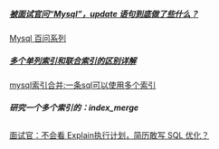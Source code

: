 ##### [被面试官问“Mysql”，update 语句到底做了些什么？](https://zhuanlan.zhihu.com/p/107853769)

[Mysql 百问系列](https://juejin.im/post/5e4f90596fb9a07cc845a451)



##### [多个单列索引和联合索引的区别详解](https://blog.csdn.net/Abysscarry/article/details/80792876)

[mysql索引合并:一条sql可以使用多个索引](https://www.bo56.com/mysql%E7%B4%A2%E5%BC%95%E5%90%88%E5%B9%B6%E4%B8%80%E6%9D%A1sql%E5%8F%AF%E4%BB%A5%E4%BD%BF%E7%94%A8%E5%A4%9A%E4%B8%AA%E7%B4%A2%E5%BC%95/)

##### 研究一个多个索引的：index_merge





## 

[面试官：不会看 Explain执行计划，简历敢写 SQL 优化？](https://mp.weixin.qq.com/s?__biz=MzU0OTE4MzYzMw==&mid=2247489312&idx=1&sn=dd6335aed912f8d3e67b12b5e18aa600&chksm=fbb29edeccc517c8c8dd098e8be92136fc53ba6baf7d11e398054161005827451499ef777810&mpshare=1&scene=1&srcid=&sharer_sharetime=1593143677886&sharer_shareid=9b22e43e0b2fa271c30a1874babe3163&key=a3bcbd976c3062976ee58522fd6907d222bf6f2b4869bfcfab959f6196b3584cc41e4ca8ad3847907746169275c2672e8980f68904ddf9adfe0b8a92b04cda93699d43cd61bbdbf0ec1d17c3cccb8683&ascene=1&uin=MjA2MDU2NjU2MA%3D%3D&devicetype=Windows+10+x64&version=6209007b&lang=en&exportkey=AzT%2B0Dvjdi%2BeMPSAEs%2FUngY%3D&pass_ticket=ZPG7zPQ4uSyKHFjU3Tb6yE9UPoEtAT0vdAOU%2BnDmQL8jafe63Zam7CI03cW2mH2v])

